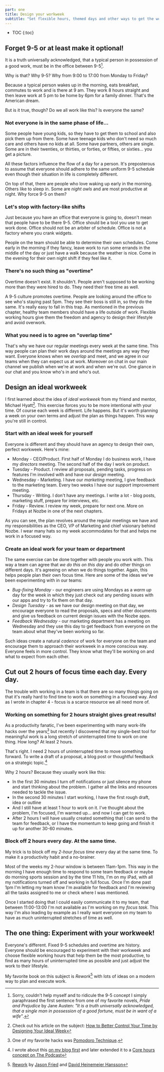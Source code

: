 ```yaml
---
part: one
title: Design your workweek
subtitle: "Set flexible hours, themed days and other ways to get the work done."
---
```


* TOC
{:toc}

## Forget 9-5 or at least make it optional!

It is a truth universally acknowledged, that a typical person in possession of a good work, must be in the office between 9-5[^1].

Why is that? Why 9-5? Why from 9:00 to 17:00 from Monday to Friday?

Because a typical person wakes up in the morning, eats breakfast, commutes to work and is there at 9 am. They work 8 hours straight and then leave work at 5 pm to be home by 6pm for a family dinner. That's the American dream.

But is it true, though? Do we all work like this? Is everyone the same?

### Not everyone is in the same phase of life...

Some people have young kids, so they have to get them to school and also pick them up from there. Some have teenage kids who don't need so much care and others have no kids at all. Some have partners, others are single. Some are in their twenties, or thirties, or forties, or fifties, or sixties... you get a picture.

All these factors influence the flow of a day for a person. It's preposterous to assume that everyone should adhere to the same uniform 9-5 schedule even though their situation in life is completely different.  

On top of that, there are people who love waking up early in the morning. Others like to sleep in. Some are *night owls* and are most productive at night. Why force 9-5 on them?

### Let's stop with factory-like shifts

Just because you have an office that everyone is going to, doesn't mean that people have to be there 9-5. Office should be a tool you use to get work done. Office should not be an arbiter of schedule. Office is not a factory where you crank widgets.

People on the team should be able to determine their own schedules. Come early in the morning if they fancy, leave work to run some errands in the middle of the day or just have a walk because the weather is nice. Come in the evening for their own night shift if they feel like it.

### There's no such thing as "overtime"

Overtime doesn't exist. It shouldn't. People aren't supposed to be working more than they were hired to do. They need their free time as well.

A 9-5 culture promotes overtime. People are looking around the office to see who's staying past 5pm. They see their boss is still in, so they do the same. It's really easy to fall in this trap. As mentioned in the previous chapter, healthy team members should have a life outside of work. Flexible working hours give them the freedom and agency to design their lifestyle and avoid overwork.

### What you need is to agree on "overlap time"

That's why we have our regular meetings every week at the same time. This way people can plan their work days around the meetings any way they want. Everyone knows when we *overlap* and meet, and we agree in our teams when they can expect us at work. Moreover on chat in our main channel we publish when we're at work and when we're out. One glance in our chat and you know who's in and who's out.

## Design an ideal workweek

I first learned about the idea of *ideal workweek* from my friend and mentor, Michael Hyatt[^2]. This exercise forces you to be more intentional with your time. Of course each week is different. Life happens. But it's worth planning a week on your own terms and adjust the plan as things happen. This way you're still in control.

### Start with an ideal week for yourself

Everyone is different and they should have an agency to design their own, perfect workweek. Here's mine:

- Monday - CEO/Product. First half of Monday I do business work, I have my *directors* meeting. The second half of the day I work on product.
- Tuesday - Product. I review all proposals, pending tasks, progress on features I'm involved with and have our *design* meeting.
- Wednesday - Marketing. I have our *marketing* meeting, I give feedback to the marketing team. Every two weeks I have our *support* improvement meeting.
- Thursday - Writing. I don't have any meetings. I write a lot - blog posts, marketing stuff, prepare for interviews, etc.
- Friday - Review. I review my week, prepare for next one. More on Fridays at Nozbe in one of the next chapters.

As you can see, the plan revolves around the regular meetings we have and my responsibilities as the CEO, VP of Marketing and chief visionary behind Nozbe. I wear many hats so my week accommodates for that and helps me work in a focused way.

### Create an ideal work for your team or department

The same exercise can be done together with people you work with. This way a team can agree that *we do this on this day* and do other things on different days. It's agreeing on when we do things together. Again, this helps people plan their own focus time. Here are some of the ideas we've been experimenting with in our teams:

* *Bug-fixing Monday* - our engineers are using Mondays as a *warm up* day for the week in which they just check out any pending issues with our apps and try to fix them on that day.
* *Design Tuesday* - as we have our design meeting on that day, we encourage everyone to read the proposals, specs and other documents and give us feedback on current design issues with the Nozbe apps.
* *Feedback Wednesday* - our marketing department has a meeting on Wednesday and they use this day to get feedback from everyone on the team about what they've been working so far.

Such ideas create a natural *cadence* of work for everyone on the team and encourage them to approach their workweek in a more conscious way. Everyone feels in more control. They know what they'll be working on and what to expect from each other.

## Cut out 2 hours of focus time each day. Every day.

The trouble with working in a team is that there are so many things going on that it's really hard to find time to work on something in a focused way. And as I wrote in chapter 4 - focus is a scarce resource we all need more of.

### Working on something for 2 hours straight gives great results!

As a productivity fanatic, I've been experimenting with many work-life hacks over the years[^3] but recently I discovered that my single-best tool for meaningful work is a long stretch of uninterrupted time to work on one thing. How long? At least 2 hours.

That's right. I need 2 hours of uninterrupted time to move something forward. To write a draft of a proposal, a blog post or thoughtful feedback on a strategic topic.[^4]

Why 2 hours? Because they usually work like this:

* In the first 30 minutes I turn off notifications or just silence my phone and start thinking about the problem. I gather all the links and resources needed to tackle the issue.
* In the second 30 minutes I start working, I have the first rough draft, idea or outline
* And I still have at least 1 hour to work on it. I've thought about the problem, I'm focused, I'm warmed up... and now I can get to work.
* After 2 hours I will have usually created something that I can send to the team for feedback, or I have the momentum to keep going and finish it up for another 30-60 minutes.

### Block off 2 hours every day. At the same time.

My trick is to block off my *2-hour focus time* every day at the same time. To make it a productivity habit and a no-brainer.

Most of the weeks my 2-hour window is between 11am-1pm. This way in the morning I have enough time to respond to some team feedback or maybe do morning sports session and by the time 11 hits, I'm on my iPad, with all my notifications turned off and working in full focus. Once I'm done past 1pm I'm letting my team know I'm available for feedback and I'm reviewing all the tasks assigned to me or check where I was mentioned.

Once I started doing that I could easily communicate it to my team, that between 11:00-13:00 I'm not available as I'm working on my *focus task*. This way I'm also leading by example as I really want everyone on my team to have as much uninterrupted stretches of time as well.

## The one thing: Experiment with your workweek!

Everyone's different. Fixed 9-5 schedules and overtime are history. Everyone should be encouraged to experiment with their workweek and choose flexible working hours that help them be the most productive, to find as many hours of uninterrupted time as possible and just adjust the work to their lifestyle.

My favorite book on this subject is *Rework*[^5] with lots of ideas on a modern way to plan and execute work.

[^1]: Sorry, couldn't help myself and to ridicule the 9-5 concept I simply paraphrased the first sentence from one of my favorite novels, *Pride and Prejudice* by Jane Austen: *"It is a truth universally acknowledged, that a single man in possession of a good fortune, must be in want of a wife"*.
[^2]: Check out his article on the subject: [How to Better Control Your Time by Designing Your Ideal Week](https://michaelhyatt.com/ideal-week/)
[^3]: One of my favorite hacks was [Pomodoro Technique](https://francescocirillo.com/pages/pomodoro-technique).
[^4]: I wrote about this [on my blog first](https://sliwinski.com/2hours/) and later extended it to a [Core hours concept on The Podcast](https://sliwinski.com/thepodcast-204/)
[^5]: [Rework](https://basecamp.com/books/rework) by [Jason Fried](https://twitter.com/jasonfried) and [David Heinemeier Hansson](https://dhh.dk)